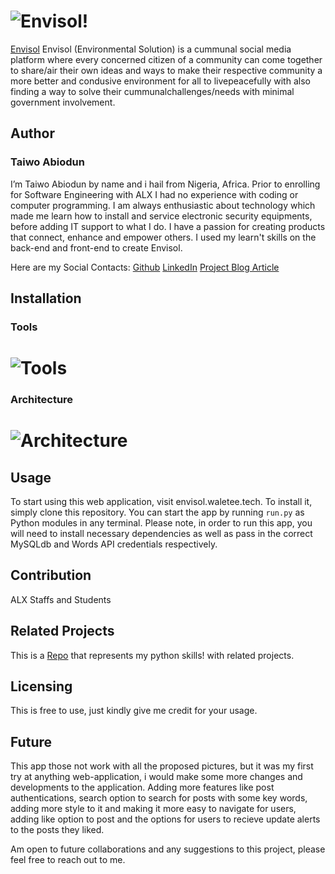 # ![Envisol!](https://i.imgur.com/tH2tU1a.png)


[Envisol](http://envisol.waletee.tech/) Envisol (Environmental Solution) is a cummunal social media platform where every concerned citizen of a community can come together to share/air their own ideas and ways to make their respective community a more better and condusive environment for all to livepeacefully with also finding a way to solve their cummunalchallenges/needs with minimal government involvement.

## Author

### **Taiwo Abiodun**

I’m Taiwo Abiodun by name and i hail from Nigeria, Africa. Prior to enrolling for Software Engineering with ALX I had no experience with coding or computer programming. I am always enthusiastic about technology which made me learn how to install and service electronic security equipments, before adding IT support to what I do. I have a passion for creating products that connect, enhance and empower others. I used my learn't skills on the back-end and front-end to create Envisol.

Here are my Social Contacts:
[Github](https://github.com/Envisol)
[LinkedIn](https://www.linkedin.com/in/abiodun-taiwo-5723b7106/)
[Project Blog Article](https://medium.com/@taiwobiodun/envisol-social-d7f41388942)

## Installation

### Tools

# ![Tools](https://i.imgur.com/CEY8GHp.png)

### Architecture

# ![Architecture](https://i.imgur.com/duToEE9.png)

## Usage

To start using this web application, visit envisol.waletee.tech. To install it, simply clone this repository. You can start the app by running `run.py` as Python modules in any terminal. Please note, in order to run this app, you will need to install necessary dependencies as well as pass in the correct MySQLdb and Words API credentials respectively.

## Contribution

ALX Staffs and Students

## Related Projects

This is a [Repo](https://github.com/Waletee/alx-higher_level_programming) that represents my python skills! with related projects.

## Licensing

This is free to use, just kindly give me credit for your usage.

## Future
This app those not work with all the proposed pictures, but it was my first try at anything web-application, i would make some more changes and developments to the application. Adding more features like post authentications, search option to search for posts with some key words, adding more style to it and making it more easy to navigate for users, adding like option to post and the options for users to recieve update alerts to the posts they liked.

Am open to future collaborations and any suggestions to this project, please feel free to reach out to me.
